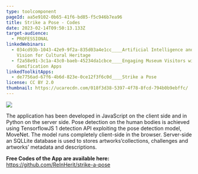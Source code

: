 ```yaml
---
type: toolcomponent
pageId: aa5e9102-0b65-41f6-bd85-f5c946b7ea96
title: Strike a Pose - Codes
date: 2023-02-14T09:50:13.133Z
target-audience:
  - PROFESSIONAL
linkedWebinars:
  - 034cd93b-1043-42e9-9f2a-835d03a4e1cc____Artificial Intelligence and Computer
    Vision for Cultural Heritage
  - f2a58e91-3c1a-43c0-baeb-45234da1cbce____Engaging Museum Visitors with
    Gamification Apps
linkedToolkitApps:
  - de7756ad-67f6-4b6d-823e-0ce12f3f6c0d____Strike a Pose
license: CC BY 2.0
thumbnail: https://ucarecdn.com/018f3d38-5397-4f78-8fcd-794b0b9ebffc/
---
```

![](https://ucarecdn.com/a98d9e57-4b9f-4b91-a5e7-949f8dd014ea/)

The application has been developed in JavaScript on the client side and in Python on the server side. Pose detection on the human bodies is achieved using TensorflowJS 1 detection API exploiting the pose detection model, MoveNet. The model runs completely client-side in the browser. Server-side an SQLLite database is used to stores artworks’collections, challenges and artworks’ metadata and descriptions.

**Free Codes of the App are available here:**\
<https://github.com/ReInHerit/strike-a-pose>